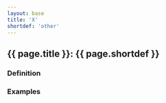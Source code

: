 ```yaml
---
layout: base
title: 'X'
shortdef: 'other'
---
```


## {{ page.title }}: {{ page.shortdef }}

### Definition

### Examples
